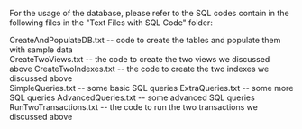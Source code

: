 For the usage of the database, please refer to the  SQL codes contain in the following files in the "Text Files with SQL Code" folder:

CreateAndPopulateDB.txt -- code to create the tables and populate them with sample data  
CreateTwoViews.txt -- the code to create the two views we discussed above
CreateTwoIndexes.txt -- the code to create the two indexes we discussed above  
SimpleQueries.txt -- some basic SQL queries
ExtraQueries.txt -- some more SQL queries 
AdvancedQueries.txt -- some advanced SQL queries
RunTwoTransactions.txt -- the code to run the two transactions we discussed above
